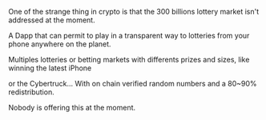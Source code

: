 One of the strange thing in crypto is that the 300 billions lottery market isn't addressed at the moment.

A Dapp that can permit to play in a transparent way to lotteries from your phone anywhere on the planet.

Multiples lotteries or betting markets with differents prizes and sizes, like winning the latest iPhone

or the Cybertruck... With on chain verified random numbers and a 80~90% redistribution.

Nobody is offering this at the moment.


